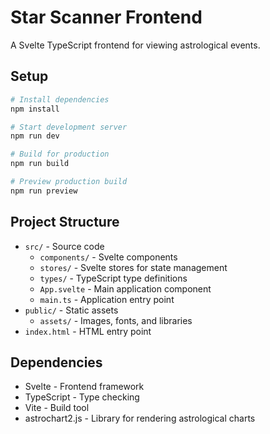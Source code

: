 # Star Scanner Frontend

A Svelte TypeScript frontend for viewing astrological events.

## Setup

```bash
# Install dependencies
npm install

# Start development server
npm run dev

# Build for production
npm run build

# Preview production build
npm run preview
```

## Project Structure

- `src/` - Source code
  - `components/` - Svelte components
  - `stores/` - Svelte stores for state management
  - `types/` - TypeScript type definitions
  - `App.svelte` - Main application component
  - `main.ts` - Application entry point
- `public/` - Static assets
  - `assets/` - Images, fonts, and libraries
- `index.html` - HTML entry point

## Dependencies

- Svelte - Frontend framework
- TypeScript - Type checking
- Vite - Build tool
- astrochart2.js - Library for rendering astrological charts
